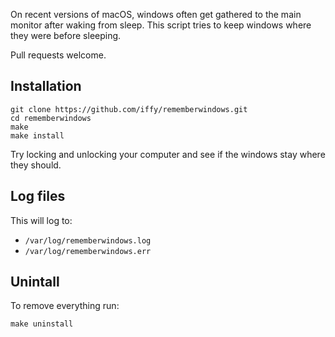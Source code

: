 On recent versions of macOS, windows often get gathered to the main monitor after waking from sleep. This script tries to keep windows where they were before sleeping.

Pull requests welcome.

## Installation

```
git clone https://github.com/iffy/rememberwindows.git
cd rememberwindows
make
make install
```

Try locking and unlocking your computer and see if the windows stay where they should.

## Log files

This will log to:

- `/var/log/rememberwindows.log`
- `/var/log/rememberwindows.err`

## Unintall

To remove everything run:

```
make uninstall
```
